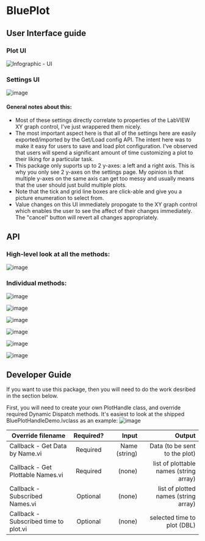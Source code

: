 # BluePlot
## User Interface guide
### Plot UI
![Infographic - UI](https://user-images.githubusercontent.com/7429922/214113694-722613c1-af19-4bfa-bf8f-3cb79cd2c614.png)

### Settings UI
![image](https://user-images.githubusercontent.com/7429922/214114128-f05785bc-608e-4229-a9dc-3f661a75f2c5.png)

#### General notes about this:
* Most of these settings directly correlate to properties of the LabVIEW XY graph control, I've just wrappered them nicely.
* The most important aspect here is that all of the settings here are easily exported/imported by the Get/Load config API.  The intent here was to make it easy for users to save and load plot configuration.  I've observed that users will spend a significant amount of time customizing a plot to their liking for a particular task.
* This package only suports up to 2 y-axes: a left and a right axis.  This is why you only see 2 y-axes on the settings page.  My opinion is that multiple y-axes on the same axis can get too messy and usually means that the user should just build multiple plots.
* Note that the tick and grid line boxes are click-able and give you a picture enumeration to select from.
* Value changes on this UI immediately propogate to the XY graph control which enables the user to see the affect of their changes immediately.  The "cancel" button will revert all changes appropriately.

## API
### High-level look at all the methods:
![image](https://user-images.githubusercontent.com/7429922/214123623-27da805d-14a2-4ed0-9528-7d544fe65cdf.png)

### Individual methods:

![image](https://user-images.githubusercontent.com/7429922/214123580-34f78c18-0443-46c5-bc60-f0a231be1e2a.png)

![image](https://user-images.githubusercontent.com/7429922/214123641-42095607-e501-47d5-97a0-8bd0d48a6c30.png)

![image](https://user-images.githubusercontent.com/7429922/214123677-144a96fc-8983-409b-98d5-2a94c7aec2fa.png)

![image](https://user-images.githubusercontent.com/7429922/214123711-2560a16c-3150-406e-a56c-3b4c5b09338f.png)

![image](https://user-images.githubusercontent.com/7429922/214123784-4c2e7578-3725-456f-a0c2-9368f3688b68.png)

![image](https://user-images.githubusercontent.com/7429922/214123801-29dc21a1-bc6b-42d6-a2d1-766e129b15bc.png)

## Developer Guide
If you want to use this package, then you will need to do the work desribed in the section below.

First, you will need to create your own PlotHandle class, and override required Dynamic Dispatch methods.
It's easiest to look at the shipped BluePlotHandleDemo.lvclass as an example:
![image](https://user-images.githubusercontent.com/7429922/214126756-2e5c1bf6-4648-449c-8480-3b455c57f4f3.png)

| Override filename        | Required?           | Input  | Output  |
| ------------- |:-------------:| -----:| -----:|
| Callback - Get Data by Name.vi      | Required | Name (string) | Data (to be sent to the plot) |
| Callback - Get Plottable Names.vi      | Required      |  (none) | list of plottable names (string array) |
| Callback - Subscribed Names.vi | Optional      |    (none) | list of plotted names (string array) |
| Callback - Subscribed time to plot.vi | Optional      |   (none) |selected time to plot (DBL) |
